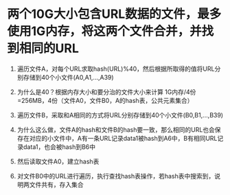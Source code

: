 # 两个10G大小包含URL数据的文件，最多使用1G内存，将这两个文件合并，并找到相同的URL

1. 遍历文件A，对每个URL求取hash(URL)%40，然后根据所取得的值将URL分别存储到40个小文件(A0,A1,...,A39)

2. 为什么是40？根据内存大小和要分治的文件大小来计算 1G内存/4份=256MB，4份（文件A0，文件B0，A的hash表，公共元素集合）
3. 遍历文件B，采取和A相同的方式将URL分别存储到40个小文件(B0,B1,...,B39)
4. 为什么这么做，文件A的hash和文件B的hash要一致，那么相同的URL也会保存在对应的小文件中，A有一条URL记录data1被hash到A6中，B有相同URL记录data1，也会被hash到B6中
5. 然后读取文件A0，建立hash表
6. 对文件B0中的URL进行遍历，执行查找hash表操作，若hash表中搜索到，说明两文件共有，存入集合